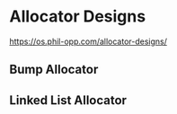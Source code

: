 # Allocator Designs

https://os.phil-opp.com/allocator-designs/

## Bump Allocator

## Linked List Allocator
